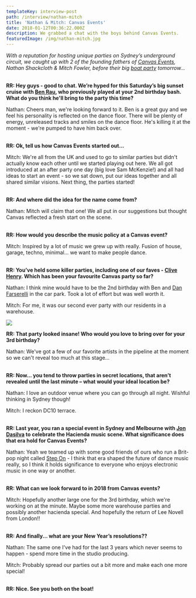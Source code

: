 ```yaml
---
templateKey: interview-post
path: /interview/nathan-mitch
title: 'Nathan & Mitch: Canvas Events'
date: 2018-01-12T00:36:22.000Z
description: We grabbed a chat with the boys behind Canvas Events.
featuredImage: /img/nathan-mitch.jpg
---
```

_With a reputation for hosting unique parties on Sydney’s underground circuit, we caught up with 2 of the founding fathers of [Canvas Events](https://www.facebook.com/canvaseventssydney/), Nathan Shackcloth & Mitch Fowler, before their big [boat party](https://www.facebook.com/pg/canvaseventssydney/events/?ref=page_internal) tomorrow..._
<br><br>

**RR: Hey guys - good to chat. We’re hyped for this Saturday’s big sunset cruise with [Ben Rau](https://www.facebook.com/BenRauMusic/), who previously played at your 2nd birthday bash. What do you think he'll bring to the party this time?**

Nathan: Cheers man, we're looking forward to it. Ben is a great guy and we feel his personality is reflected on the dance floor. There will be plenty of energy, unreleased tracks and smiles on the dance floor. He's killing it at the moment - we're pumped to have him back over.
<br><br>

**RR: Ok, tell us how Canvas Events started out...**

Mitch: We're all from the UK and used to go to similar parties but didn't actually know each other until we started playing out here. We all got introduced at an after party one day (big love Sam McKenzie!) and all had ideas to start an event - so we sat down, put our ideas together and all shared similar visions. Next thing, the parties started!
<br><br>

**RR: And where did the idea for the name come from?**

Nathan: Mitch will claim that one! We all put in our suggestions but thought Canvas reflected a fresh start on the scene.
<br><br>

**RR: How would you describe the music policy at a Canvas event?**

Mitch: Inspired by a lot of music we grew up with really. Fusion of house, garage, techno, minimal... we want to make people dance.
<br><br>

**RR: You’ve held some killer parties, including one of our faves - [Clive Henry](https://magazine.ravereviewz.net/interview/clive-henry). Which has been your favourite Canvas party so far?**

Nathan: I think mine would have to be the 2nd birthday with Ben and [Dan Farserelli](https://www.facebook.com/dan.farserelli/) in the car park. Took a lot of effort but was well worth it.

Mitch: For me, it was our second ever party with our residents in a warehouse.

![](/img/canvas-events-party.jpg)

**RR: That party looked insane! Who would you love to bring over for your 3rd birthday?**

Nathan: We've got a few of our favorite artists in the pipeline at the moment so we can't reveal too much at this stage...
<br><br>

**RR: Now... you tend to throw parties in secret locations, that aren’t revealed until the last minute – what would your ideal location be?**

Nathan: I love an outdoor venue where you can go through all night. Wishful thinking in Sydney though!

Mitch: I reckon DC10 terrace.
<br><br>

**RR: Last year, you ran a special event in Sydney and Melbourne with [Jon Dasilva](https://www.facebook.com/jondasilvadjprofile/) to celebrate the Hacienda music scene. What significance does that era hold for Canvas Events?**

Nathan: Yeah we teamed up with some good friends of ours who run a Brit-pop night called [Step On](https://www.facebook.com/StepOnSydney/) - I think that era shaped the future of dance music really, so I think it holds significance to everyone who enjoys electronic music in one way or another.
<br><br>

**RR: What can we look forward to in 2018 from Canvas events?**

Mitch: Hopefully another large one for the 3rd birthday, which we're working on at the minute. Maybe some more warehouse parties and possibly another hacienda special. And hopefully the return of Lee Novell from London!!
<br><br>

**RR: And finally... what are your New Year’s resolutions??**

Nathan: The same one I've had for the last 3 years which never seems to happen - spend more time in the studio producing.

Mitch: Probably spread our parties out a bit more and make each one more special!
<br><br>

**RR: Nice. See you both on the boat!**
